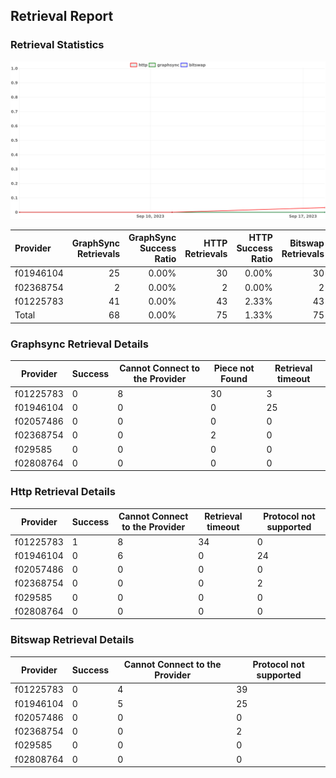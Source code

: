 ## Retrieval Report
### Retrieval Statistics
<img src="https://raw.githubusercontent.com/data-preservation-programs/filplus-checker-assets/main/filecoin-project/filecoin-plus-large-datasets/issues/2140/1695355558232.png"/>

| Provider  | GraphSync Retrievals | GraphSync Success Ratio | HTTP Retrievals | HTTP Success Ratio | Bitswap Retrievals | Bitswap Success Ratio |
| :-------- | -------------------: | ----------------------: | --------------: | -----------------: | -----------------: | --------------------: |
| f01946104 |                   25 |                   0.00% |              30 |              0.00% |                 30 |                 0.00% |
| f02368754 |                    2 |                   0.00% |               2 |              0.00% |                  2 |                 0.00% |
| f01225783 |                   41 |                   0.00% |              43 |              2.33% |                 43 |                 0.00% |
| Total     |                   68 |                   0.00% |              75 |              1.33% |                 75 |                 0.00% |

### Graphsync Retrieval Details
| Provider  | Success | Cannot Connect to the Provider | Piece not Found | Retrieval timeout |
| --------- | ------- | ------------------------------ | --------------- | ----------------- |
| f01225783 | 0       | 8                              | 30              | 3                 |
| f01946104 | 0       | 0                              | 0               | 25                |
| f02057486 | 0       | 0                              | 0               | 0                 |
| f02368754 | 0       | 0                              | 2               | 0                 |
| f029585   | 0       | 0                              | 0               | 0                 |
| f02808764 | 0       | 0                              | 0               | 0                 |

### Http Retrieval Details
| Provider  | Success | Cannot Connect to the Provider | Retrieval timeout | Protocol not supported |
| --------- | ------- | ------------------------------ | ----------------- | ---------------------- |
| f01225783 | 1       | 8                              | 34                | 0                      |
| f01946104 | 0       | 6                              | 0                 | 24                     |
| f02057486 | 0       | 0                              | 0                 | 0                      |
| f02368754 | 0       | 0                              | 0                 | 2                      |
| f029585   | 0       | 0                              | 0                 | 0                      |
| f02808764 | 0       | 0                              | 0                 | 0                      |

### Bitswap Retrieval Details
| Provider  | Success | Cannot Connect to the Provider | Protocol not supported |
| --------- | ------- | ------------------------------ | ---------------------- |
| f01225783 | 0       | 4                              | 39                     |
| f01946104 | 0       | 5                              | 25                     |
| f02057486 | 0       | 0                              | 0                      |
| f02368754 | 0       | 0                              | 2                      |
| f029585   | 0       | 0                              | 0                      |
| f02808764 | 0       | 0                              | 0                      |
